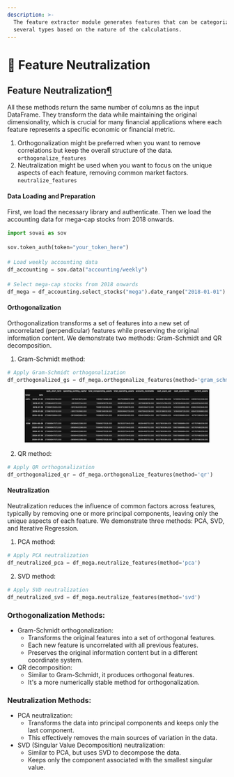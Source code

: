 ```yaml
---
description: >-
  The feature extractor module generates features that can be categorized into
  several types based on the nature of the calculations.
---
```


# 🔩 Feature Neutralization

## Feature Neutralization[¶](http://localhost:8888/lab/tree/notebooks/computational/Feature%20Neutralization.ipynb#Feature-Neutralization) <a href="#feature-neutralization" id="feature-neutralization"></a>

All these methods return the same number of columns as the input DataFrame. They transform the data while maintaining the original dimensionality, which is crucial for many financial applications where each feature represents a specific economic or financial metric.

1. Orthogonalization might be preferred when you want to remove correlations but keep the overall structure of the data. `orthogonalize_features`
2. Neutralization might be used when you want to focus on the unique aspects of each feature, removing common market factors. `neutralize_features`

#### Data Loading and Preparation

First, we load the necessary library and authenticate. Then we load the accounting data for mega-cap stocks from 2018 onwards.

```python
import sovai as sov

sov.token_auth(token="your_token_here")

# Load weekly accounting data
df_accounting = sov.data("accounting/weekly")

# Select mega-cap stocks from 2018 onwards
df_mega = df_accounting.select_stocks("mega").date_range("2018-01-01")
```

#### Orthogonalization

Orthogonalization transforms a set of features into a new set of uncorrelated (perpendicular) features while preserving the original information content. We demonstrate two methods: Gram-Schmidt and QR decomposition.

1. Gram-Schmidt method:

```python
# Apply Gram-Schmidt orthogonalization
df_orthogonalized_gs = df_mega.orthogonalize_features(method='gram_schmidt')
```

<figure><img src="../../.gitbook/assets/image (93).png" alt=""><figcaption></figcaption></figure>

2. QR method:

```python
# Apply QR orthogonalization
df_orthogonalized_qr = df_mega.orthogonalize_features(method='qr')
```

#### Neutralization

Neutralization reduces the influence of common factors across features, typically by removing one or more principal components, leaving only the unique aspects of each feature. We demonstrate three methods: PCA, SVD, and Iterative Regression.

1. PCA method:

```python
# Apply PCA neutralization
df_neutralized_pca = df_mega.neutralize_features(method='pca')
```

2. SVD method:

```python
# Apply SVD neutralization
df_neutralized_svd = df_mega.neutralize_features(method='svd')
```

### Orthogonalization Methods:&#x20;

* Gram-Schmidt orthogonalization:
  * Transforms the original features into a set of orthogonal features.
  * Each new feature is uncorrelated with all previous features.
  * Preserves the original information content but in a different coordinate system.
* QR decomposition:
  * Similar to Gram-Schmidt, it produces orthogonal features.
  * It's a more numerically stable method for orthogonalization.

### Neutralization Methods:&#x20;

* PCA neutralization:
  * Transforms the data into principal components and keeps only the last component.
  * This effectively removes the main sources of variation in the data.
* SVD (Singular Value Decomposition) neutralization:
  * Similar to PCA, but uses SVD to decompose the data.
  * Keeps only the component associated with the smallest singular value.
